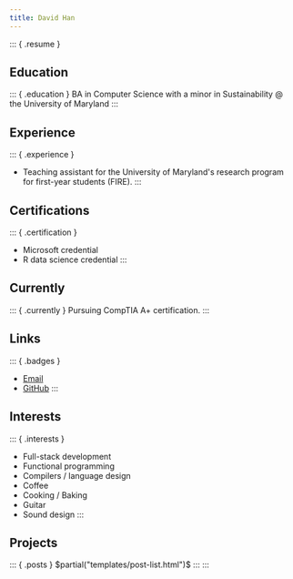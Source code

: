 ```yaml
---
title: David Han
---
```

::: { .resume }
## Education
::: { .education }
BA in Computer Science with a minor in Sustainability @ the University of Maryland
:::
## Experience
::: { .experience }
- Teaching assistant for the University of Maryland's research program for first-year students (FIRE).
:::
## Certifications
::: { .certification }
- Microsoft credential
- R data science credential
:::
## Currently
::: { .currently }
Pursuing CompTIA A+ certification.
::: 
## Links
::: { .badges }
- [Email][email]
- [GitHub][github]
:::

## Interests
::: { .interests }
- Full-stack development
- Functional programming
- Compilers / language design
- Coffee
- Cooking / Baking
- Guitar
- Sound design
:::

## Projects
::: { .posts }
$partial("templates/post-list.html")$
:::
:::

[email]: mailto:dhan4043@gmail.com
[github]: https://github.com/dhan4043
